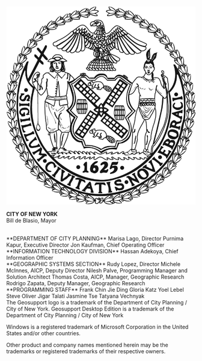 
![NYCSeal >](img/nyc_seal.png "NYC Logo")

**CITY OF NEW YORK**  
Bill de Blasio, Mayor  

  <br>
**DEPARTMENT OF CITY PLANNING**  
Marisa Lago, Director  
Purnima Kapur, Executive Director  
Jon Kaufman, Chief Operating Officer  

  <br>
**INFORMATION TECHNOLOGY DIVISION**  
Hassan Adekoya, Chief Information Officer   

  <br>
**GEOGRAPHIC SYSTEMS SECTION**  
Rudy Lopez, Director  
Michele McInnes, AICP, Deputy Director  
Nilesh Palve, Programming Manager and Solution Architect  
Thomas Costa, AICP, Manager, Geographic Research  
Rodrigo Zapata, Deputy Manager, Geographic Research  

  <br>
**PROGRAMMING STAFF**  
Frank Chin  
Jie Ding  
Gloria Katz  
Yoel Lebel  
Steve Oliver  
Jigar Talati  
Jasmine Tse  
Tatyana Vechnyak

  <br>
The Geosupport logo is a trademark of the Department of City Planning / City of New York.  
Geosupport Desktop Edition is a trademark of the Department of City Planning / City of New York

Windows is a registered trademark of Microsoft Corporation in the United States and/or other countries.

Other product and company names mentioned herein may be the trademarks or registered trademarks of their respective owners.
